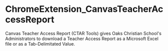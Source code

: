 # ChromeExtension_CanvasTeacherAccessReport
Canvas Teacher Access Report (CTAR Tools) gives Oaks Christian School's Administrators  to download a Teacher Access Report as a Microsoft Excel file or as a Tab-Delimitated Value.  
